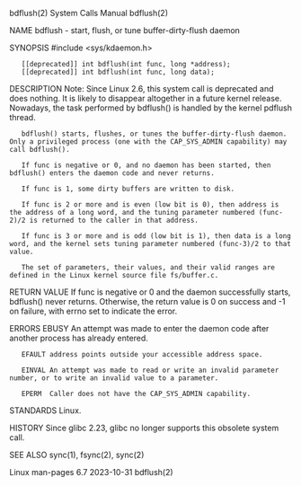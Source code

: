 bdflush(2)                                                                                  System Calls Manual                                                                                  bdflush(2)

NAME
       bdflush - start, flush, or tune buffer-dirty-flush daemon

SYNOPSIS
       #include <sys/kdaemon.h>

       [[deprecated]] int bdflush(int func, long *address);
       [[deprecated]] int bdflush(int func, long data);

DESCRIPTION
       Note:  Since  Linux 2.6, this system call is deprecated and does nothing.  It is likely to disappear altogether in a future kernel release.  Nowadays, the task performed by bdflush() is handled by
       the kernel pdflush thread.

       bdflush() starts, flushes, or tunes the buffer-dirty-flush daemon.  Only a privileged process (one with the CAP_SYS_ADMIN capability) may call bdflush().

       If func is negative or 0, and no daemon has been started, then bdflush() enters the daemon code and never returns.

       If func is 1, some dirty buffers are written to disk.

       If func is 2 or more and is even (low bit is 0), then address is the address of a long word, and the tuning parameter numbered (func-2)/2 is returned to the caller in that address.

       If func is 3 or more and is odd (low bit is 1), then data is a long word, and the kernel sets tuning parameter numbered (func-3)/2 to that value.

       The set of parameters, their values, and their valid ranges are defined in the Linux kernel source file fs/buffer.c.

RETURN VALUE
       If func is negative or 0 and the daemon successfully starts, bdflush() never returns.  Otherwise, the return value is 0 on success and -1 on failure, with errno set to indicate the error.

ERRORS
       EBUSY  An attempt was made to enter the daemon code after another process has already entered.

       EFAULT address points outside your accessible address space.

       EINVAL An attempt was made to read or write an invalid parameter number, or to write an invalid value to a parameter.

       EPERM  Caller does not have the CAP_SYS_ADMIN capability.

STANDARDS
       Linux.

HISTORY
       Since glibc 2.23, glibc no longer supports this obsolete system call.

SEE ALSO
       sync(1), fsync(2), sync(2)

Linux man-pages 6.7                                                                              2023-10-31                                                                                      bdflush(2)
